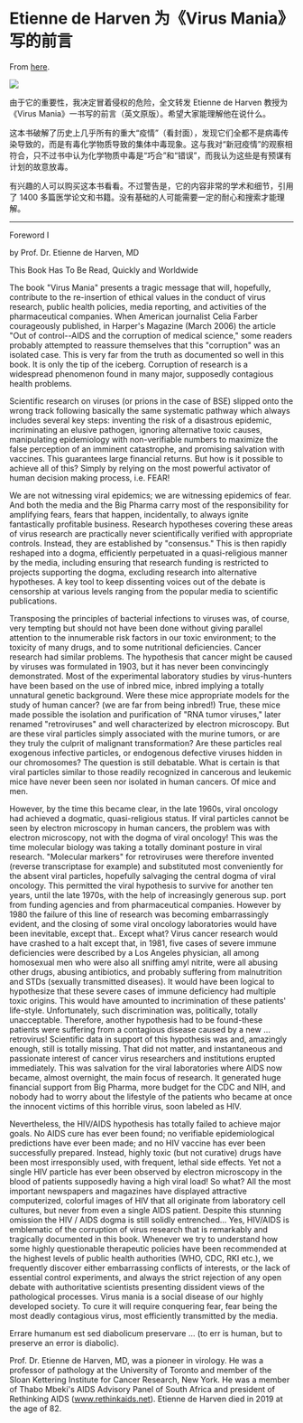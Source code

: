 # Etienne de Harven 为《Virus Mania》写的前言

From [here](https://yinwang1.substack.com/p/etienne-de-harven-virus-mania).

![](https://substackcdn.com/image/fetch/w_1456,c_limit,f_auto,q_auto:good,fl_progressive:steep/https%3A%2F%2Fsubstack-post-media.s3.amazonaws.com%2Fpublic%2Fimages%2F407440e1-cc94-490e-bcb4-76edce397771_450x640.jpeg)

由于它的重要性，我决定冒着侵权的危险，全文转发 Etienne de Harven 教授为《Virus Mania》一书写的前言（英文原版）。希望大家能理解他在说什么。

这本书破解了历史上几乎所有的重大“疫情”（看封面），发现它们全都不是病毒传染导致的，而是有毒化学物质导致的集体中毒现象。这与我对“新冠疫情”的观察相符合，只不过书中认为化学物质中毒是“巧合”和“错误”，而我认为这些是有预谋有计划的故意放毒。

有兴趣的人可以购买这本书看看。不过警告是，它的内容非常的学术和细节，引用了 1400 多篇医学论文和书籍。没有基础的人可能需要一定的耐心和搜索才能理解。

* * *

Foreword I

by Prof. Dr. Etienne de Harven, MD

This Book Has To Be Read, Quickly and Worldwide

The book "Virus Mania" presents a tragic message that will, hopefully, contribute to the re-insertion of ethical values in the conduct of virus research, public health policies, media reporting, and activities of the pharmaceutical companies. When American journalist Celia Farber courageously published, in Harper's Magazine (March 2006) the article "Out of control--AIDS and the corruption of medical science," some readers probably attempted to reassure themselves that this "corruption" was an isolated case. This is very far from the truth as documented so well in this book. It is only the tip of the iceberg. Corruption of research is a widespread phenomenon found in many major, supposedly contagious health problems.

Scientific research on viruses (or prions in the case of BSE) slipped onto the wrong track following basically the same systematic pathway which always includes several key steps: inventing the risk of a disastrous epidemic, incriminating an elusive pathogen, ignoring alternative toxic causes, manipulating epidemiology with non-verifiable numbers to maximize the false perception of an imminent catastrophe, and promising salvation with vaccines. This guarantees large financial returns. But how is it possible to achieve all of this? Simply by relying on the most powerful activator of human decision making process, i.e. FEAR!

We are not witnessing viral epidemics; we are witnessing epidemics of fear. And both the media and the Big Pharma carry most of the responsibility for amplifying fears, fears that happen, incidentally, to always ignite fantastically profitable business. Research hypotheses covering these areas of virus research are practically never scientifically verified with appropriate controls. Instead, they are established by "consensus." This is then rapidly reshaped into a dogma, efficiently perpetuated in a quasi-religious manner by the media, including ensuring that research funding is restricted to projects supporting the dogma, excluding research into alternative hypotheses. A key tool to keep dissenting voices out of the debate is censorship at various levels ranging from the popular media to scientific publications.

Transposing the principles of bacterial infections to viruses was, of course, very tempting but should not have been done without giving parallel attention to the innumerable risk factors in our toxic environment; to the toxicity of many drugs, and to some nutritional deficiencies. Cancer research had similar problems. The hypothesis that cancer might be caused by viruses was formulated in 1903, but it has never been convincingly demonstrated. Most of the experimental laboratory studies by virus-hunters have been based on the use of inbred mice, inbred implying a totally unnatural genetic background. Were these mice appropriate models for the study of human cancer? (we are far from being inbred!) True, these mice made possible the isolation and purification of "RNA tumor viruses," later renamed "retroviruses" and well characterized by electron microscopy. But are these viral particles simply associated with the murine tumors, or are they truly the culprit of malignant transformation? Are these particles real exogenous infective particles, or endogenous defective viruses hidden in our chromosomes? The question is still debatable. What is certain is that viral particles similar to those readily recognized in cancerous and leukemic mice have never been seen nor isolated in human cancers. Of mice and men.

However, by the time this became clear, in the late 1960s, viral oncology had achieved a dogmatic, quasi-religious status. If viral particles cannot be seen by electron microscopy in human cancers, the problem was with electron microscopy, not with the dogma of viral oncology! This was the time molecular biology was taking a totally dominant posture in viral research. "Molecular markers" for retroviruses were therefore invented (reverse transcriptase for example) and substituted most conveniently for the absent viral particles, hopefully salvaging the central dogma of viral oncology. This permitted the viral hypothesis to survive for another ten years, until the late 1970s, with the help of increasingly generous sup. port from funding agencies and from pharmaceutical companies. However by 1980 the failure of this line of research was becoming embarrassingly evident, and the closing of some viral oncology laboratories would have been inevitable, except that.. Except what? Virus cancer research would have crashed to a halt except that, in 1981, five cases of severe immune deficiencies were described by a Los Angeles physician, all among homosexual men who were also all sniffing amyl nitrite, were all abusing other drugs, abusing antibiotics, and probably suffering from malnutrition and STDs (sexually transmitted diseases). It would have been logical to hypothesize that these severe cases of immune deficiency had multiple toxic origins. This would have amounted to incrimination of these patients' life-style. Unfortunately, such discrimination was, politically, totally unacceptable. Therefore, another hypothesis had to be found-these patients were suffering from a contagious disease caused by a new ... retrovirus! Scientific data in support of this hypothesis was and, amazingly enough, still is totally missing. That did not matter, and instantaneous and passionate interest of cancer virus researchers and institutions erupted immediately. This was salvation for the viral laboratories where AIDS now became, almost overnight, the main focus of research. It generated huge financial support from Big Pharma, more budget for the CDC and NIH, and nobody had to worry about the lifestyle of the patients who became at once the innocent victims of this horrible virus, soon labeled as HIV.

Nevertheless, the HIV/AIDS hypothesis has totally failed to achieve major goals. No AIDS cure has ever been found; no verifiable epidemiological predictions have ever been made; and no HIV vaccine has ever been successfully prepared. Instead, highly toxic (but not curative) drugs have been most irresponsibly used, with frequent, lethal side effects. Yet not a single HIV particle has ever been observed by electron microscopy in the blood of patients supposedly having a high viral load! So what? All the most important newspapers and magazines have displayed attractive computerized, colorful images of HIV that all originate from laboratory cell cultures, but never from even a single AIDS patient. Despite this stunning omission the HIV / AIDS dogma is still solidly entrenched… Yes, HIV/AIDS is emblematic of the corruption of virus research that is remarkably and tragically documented in this book. Whenever we try to understand how some highly questionable therapeutic policies have been recommended at the highest levels of public health authorities (WHO, CDC, RKI etc.), we frequently discover either embarrassing conflicts of interests, or the lack of essential control experiments, and always the strict rejection of any open debate with authoritative scientists presenting dissident views of the pathological processes. Virus mania is a social disease of our highly developed society. To cure it will require conquering fear, fear being the most deadly contagious virus, most efficiently transmitted by the media.

Errare humanum est sed diabolicum preservare ... (to err is human, but to preserve an error is diabolic).

Prof. Dr. Etienne de Harven, MD, was a pioneer in virology. He was a professor of pathology at the University of Toronto and member of the Sloan Kettering Institute for Cancer Research, New York. He was a member of Thabo Mbeki's AIDS Advisory Panel of South Africa and president of Rethinking AIDS (www.rethinkaids.net). Etienne de Harven died in 2019 at the age of 82.
